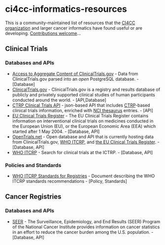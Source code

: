 # ci4cc-informatics-resources

This is a community-maintained list of resources that the [CI4CC organization](ci4cc.org) and larger cancer informatics have found useful or are developing. [Contributions welcome](HOW_TO_CONTRIBUTE.md)...

## Clinical Trials

### Databases and APIs

- [Access to Aggregate Content of ClinicalTrials.gov](https://aact-prod.herokuapp.com/) - Data from ClinicalTrials.gov parsed into an *open* PostgreSQL database. - [Database]
- [ClinicalTrials.gov](https://clinicaltrials.gov) - ClinicalTrials.gov is a registry and results database of publicly and privately supported clinical studies of human participants conducted around the world. - [API,Database]
- [CTRP Clinical Trials API](https://clinicaltrialsapi.cancer.gov) - json-based API that includes [CTRP](https://www.cancer.gov/about-nci/organization/ccct/ctrp)-based clinical trials information, enriched with [NCI thesaurus](https://ncit.nci.nih.gov/) entries. - [API]
- [EU Clinical Trials Register](https://www.clinicaltrialsregister.eu/) - The EU Clinical Trials Register contains information on interventional clinical trials on medicines conducted in the European Union (EU), or the European Economic Area (EEA) which started after 1 May 2004. - [Database, API]
- [OpenTrials.net](https://opentrials.net/) - Open database and API that is currently hosting data from ClinicalTrials.gov, [WHO ITCRP](http://www.who.int/ictrp/), and [the EU Clinical Trials Register](https://www.clinicaltrialsregister.eu/). - [Database, API]
- [WHO ITCRP](http://apps.who.int/trialsearch/Default.aspx) - Search for clinical trials at the ICTRP. - [Database, API] 

### Policies and Standards

- [WHO ITCRP Standards for Registries](http://www.who.int/iris/bitstream/10665/76705/1/9789241504294_eng.pdf?ua=1) - Document describing the WHO ITCRP standards recommendations - [Policy, Standards]

## Cancer Registries

### Databases and APIs

- [SEER](https://seer.cancer.gov) - The Surveillance, Epidemiology, and End Results (SEER) Program of the National Cancer Institute provides information on cancer statistics in an effort to reduce the cancer burden among the U.S. population. - [Database, API]
